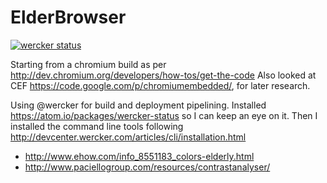 # ElderBrowser

[![wercker status](https://app.wercker.com/status/b9c8d0bb3354d9ebf17c0a97eae317e1/m "wercker status")](https://app.wercker.com/project/bykey/b9c8d0bb3354d9ebf17c0a97eae317e1)

Starting from a chromium build as per
http://dev.chromium.org/developers/how-tos/get-the-code
Also looked at CEF https://code.google.com/p/chromiumembedded/,
for later research.

Using @wercker for build and deployment pipelining.
Installed https://atom.io/packages/wercker-status so I can keep an eye on it.
Then I installed the command line tools following
 http://devcenter.wercker.com/articles/cli/installation.html


 - http://www.ehow.com/info_8551183_colors-elderly.html
 - http://www.paciellogroup.com/resources/contrastanalyser/
